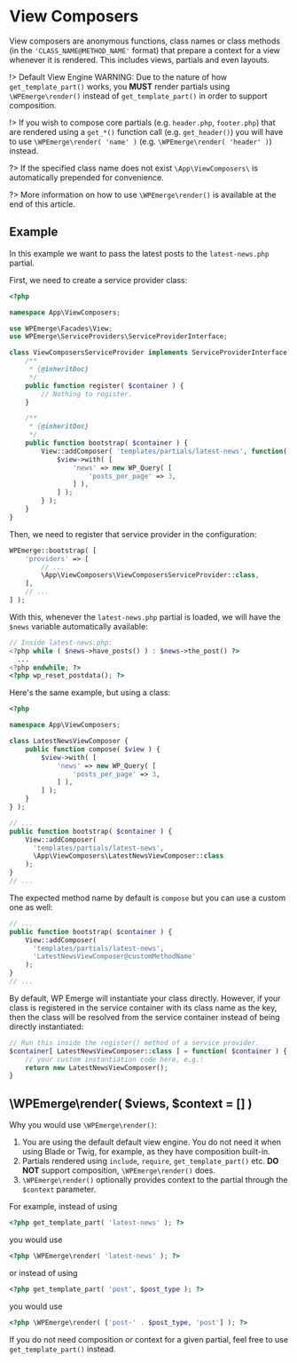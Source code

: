 # View Composers

View composers are anonymous functions, class names or class methods (in the `'CLASS_NAME@METHOD_NAME'` format) that prepare a context for a view whenever it is rendered. This includes views, partials and even layouts.


!> Default View Engine WARNING: Due to the nature of how `get_template_part()` works, you __MUST__ render partials using `\WPEmerge\render()` instead of `get_template_part()` in order to support composition.

!> If you wish to compose core 
partials (e.g. `header.php`, `footer.php`) that are rendered using a `get_*()` function call (e.g. `get_header()`) you will have to use `\WPEmerge\render( 'name' )` (e.g. `\WPEmerge\render( 'header' )`) instead.

?> If the specified class name does not exist `\App\ViewComposers\` is automatically prepended for convenience.

?> More information on how to use `\WPEmerge\render()` is available at the end of this article.

## Example

In this example we want to pass the latest posts to the `latest-news.php` partial.

First, we need to create a service provider class:
```php
<?php

namespace App\ViewComposers;

use WPEmerge\Facades\View;
use WPEmerge\ServiceProviders\ServiceProviderInterface;

class ViewComposersServiceProvider implements ServiceProviderInterface {
    /**
     * {@inheritDoc}
     */
    public function register( $container ) {
        // Nothing to register.
    }

    /**
     * {@inheritDoc}
     */
    public function bootstrap( $container ) {
        View::addComposer( 'templates/partials/latest-news', function( $view ) {
            $view->with( [
                'news' => new WP_Query( [
                    'posts_per_page' => 3,
                ] ),
            ] );
        } );
    }
}
```

Then, we need to register that service provider in the configuration:
```php
WPEmerge::bootstrap( [
    'providers' => [
        // ...
        \App\ViewComposers\ViewComposersServiceProvider::class,
    ],
    // ...
] );
```

With this, whenever the `latest-news.php` partial is loaded, we will have the `$news` variable automatically available:
```php
// Inside latest-news.php:
<?php while ( $news->have_posts() ) : $news->the_post() ?>
  ...
<?php endwhile; ?>
<?php wp_reset_postdata(); ?>
```

Here's the same example, but using a class:

```php
<?php

namespace App\ViewComposers;

class LatestNewsViewComposer {
    public function compose( $view ) {
        $view->with( [
            'news' => new WP_Query( [
                'posts_per_page' => 3,
            ] ),
        ] );
    }
} );
```

```php
// ...
public function bootstrap( $container ) {
    View::addComposer(
      'templates/partials/latest-news',
      \App\ViewComposers\LatestNewsViewComposer::class
    );
}
// ...
```

The expected method name by default is `compose` but you can use a custom one as well:
```php
// ...
public function bootstrap( $container ) {
    View::addComposer(
      'templates/partials/latest-news',
      'LatestNewsViewComposer@customMethodName'
    );
}
// ...
```

By default, WP Emerge will instantiate your class directly. However, if your class is registered in the service container with its class name as the key, then the class will be resolved from the service container instead of being directly instantiated:

```php
// Run this inside the register() method of a service provider.
$container[ LatestNewsViewComposer::class ] = function( $container ) {
    // your custom instantiation code here, e.g.:
    return new LatestNewsViewComposer();
}
```

## \WPEmerge\render( $views, $context = [] )

Why you would use `\WPEmerge\render()`:

1. You are using the default default view engine. You do not need it when using Blade or Twig, for example, as they have composition built-in.
2. Partials rendered using `include`, `require`, `get_template_part()` etc. __DO NOT__ support composition, `\WPEmerge\render()` does.
3. `\WPEmerge\render()` optionally provides context to the partial through the `$context` parameter.

For example, instead of using
```php
<?php get_template_part( 'latest-news' ); ?>
```
you would use
```php
<?php \WPEmerge\render( 'latest-news' ); ?>
```
or instead of using
```php
<?php get_template_part( 'post', $post_type ); ?>
```
you would use
```php
<?php \WPEmerge\render( ['post-' . $post_type, 'post'] ); ?>
```

If you do not need composition or context for a given partial, feel free to use `get_template_part()` instead.

